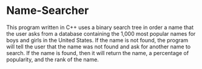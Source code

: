 # Name-Searcher
This program written in C++ uses a binary search tree in order a name that the user asks from a database containing the 1,000 most popular names for boys and girls in the United States. If the name is not found, the program will tell the user that the name was not found and ask for another name to search. If the name is found, then it will return the name, a percentage of popularity, and the rank of the name. 
